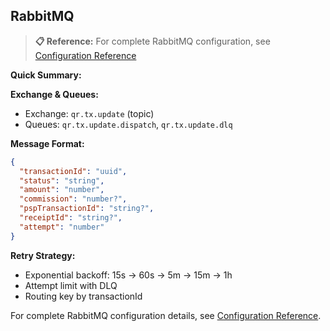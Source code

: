 ## RabbitMQ

> **📋 Reference:** For complete RabbitMQ configuration, see [Configuration Reference](../runtime/configuration-reference.md#rabbitmq-configuration)

**Quick Summary:**

**Exchange & Queues:**
- Exchange: `qr.tx.update` (topic)
- Queues: `qr.tx.update.dispatch`, `qr.tx.update.dlq`

**Message Format:**
```json
{
  "transactionId": "uuid",
  "status": "string",
  "amount": "number",
  "commission": "number?",
  "pspTransactionId": "string?",
  "receiptId": "string?",
  "attempt": "number"
}
```

**Retry Strategy:**
- Exponential backoff: 15s → 60s → 5m → 15m → 1h
- Attempt limit with DLQ
- Routing key by transactionId

For complete RabbitMQ configuration details, see [Configuration Reference](../runtime/configuration-reference.md).


